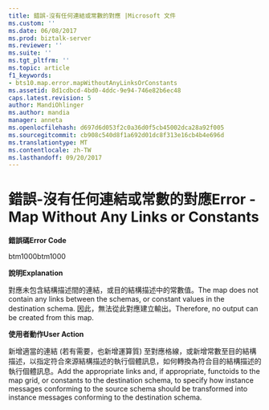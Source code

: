 ```yaml
---
title: 錯誤-沒有任何連結或常數的對應 |Microsoft 文件
ms.custom: ''
ms.date: 06/08/2017
ms.prod: biztalk-server
ms.reviewer: ''
ms.suite: ''
ms.tgt_pltfrm: ''
ms.topic: article
f1_keywords:
- bts10.map.error.mapWithoutAnyLinksOrConstants
ms.assetid: 8d1cdbcd-4bd0-4ddc-9e94-746e82b6ec48
caps.latest.revision: 5
author: MandiOhlinger
ms.author: mandia
manager: anneta
ms.openlocfilehash: d697d6d053f2c0a36d0f5cb45002dca28a92f005
ms.sourcegitcommit: cb908c540d8f1a692d01dc8f313e16cb4b4e696d
ms.translationtype: MT
ms.contentlocale: zh-TW
ms.lasthandoff: 09/20/2017
---
```

# <a name="error---map-without-any-links-or-constants"></a><span data-ttu-id="af4d9-102">錯誤-沒有任何連結或常數的對應</span><span class="sxs-lookup"><span data-stu-id="af4d9-102">Error - Map Without Any Links or Constants</span></span>
<span data-ttu-id="af4d9-103">**錯誤碼**</span><span class="sxs-lookup"><span data-stu-id="af4d9-103">**Error Code**</span></span>  
  
 <span data-ttu-id="af4d9-104">btm1000</span><span class="sxs-lookup"><span data-stu-id="af4d9-104">btm1000</span></span>  
  
 <span data-ttu-id="af4d9-105">**說明**</span><span class="sxs-lookup"><span data-stu-id="af4d9-105">**Explanation**</span></span>  
  
 <span data-ttu-id="af4d9-106">對應未包含結構描述間的連結，或目的結構描述中的常數值。</span><span class="sxs-lookup"><span data-stu-id="af4d9-106">The map does not contain any links between the schemas, or constant values in the destination schema.</span></span> <span data-ttu-id="af4d9-107">因此，無法從此對應建立輸出。</span><span class="sxs-lookup"><span data-stu-id="af4d9-107">Therefore, no output can be created from this map.</span></span>  
  
 <span data-ttu-id="af4d9-108">**使用者動作**</span><span class="sxs-lookup"><span data-stu-id="af4d9-108">**User Action**</span></span>  
  
 <span data-ttu-id="af4d9-109">新增適當的連結 (若有需要，也新增運算質) 至對應格線，或新增常數至目的結構描述，以指定符合來源結構描述的執行個體訊息，如何轉換為符合目的結構描述的執行個體訊息。</span><span class="sxs-lookup"><span data-stu-id="af4d9-109">Add the appropriate links and, if appropriate, functoids to the map grid, or constants to the destination schema, to specify how instance messages conforming to the source schema should be transformed into instance messages conforming to the destination schema.</span></span>